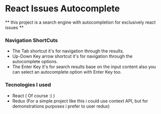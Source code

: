 # React Issues Autocomplete
** this project is a search engine with autocompletion for exclusively react issues **

### Navigation ShortCuts
* The Tab shortcut it's for navigation through the results.
* Up-Down Key arrow shortcut it's for navigation through the autocomplete options.
* The Enter Key it's for search results base on the input content also you can select an autocomplete option with Enter Key too.

### Tecnologies I used
* React ( Of course :) )
* Redux (For a simple project like this i could use context API, but for demonstrations purposes i prefer to user redux)

